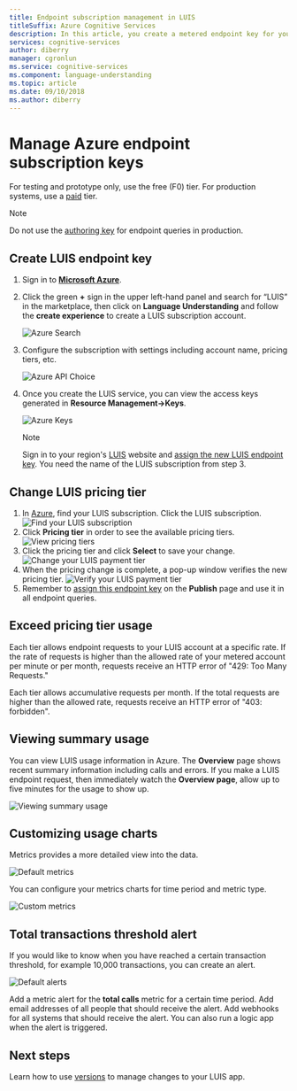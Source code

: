 ```yaml
---
title: Endpoint subscription management in LUIS
titleSuffix: Azure Cognitive Services
description: In this article, you create a metered endpoint key for your LUIS account to provide unlimited traffic to your endpoint following a payment plan.
services: cognitive-services
author: diberry
manager: cgronlun
ms.service: cognitive-services
ms.component: language-understanding
ms.topic: article
ms.date: 09/10/2018
ms.author: diberry
---
```


# Manage Azure endpoint subscription keys

For testing and prototype only, use the free (F0) tier. For production systems, use a [paid](https://aka.ms/luis-price-tier) tier. 

> [!NOTE]
> Do not use the [authoring key](luis-concept-keys.md#authoring-key) for endpoint queries in production.

<a name="create-luis-service"></a>
## Create LUIS endpoint key

1. Sign in to **[Microsoft Azure](https://ms.portal.azure.com/)**. 
2. Click the green **+** sign in the upper left-hand panel and search for “LUIS” in the marketplace, then click on **Language Understanding** and follow the **create experience** to create a LUIS subscription account. 

    ![Azure Search](./media/luis-azure-subscription/azure-search.png) 

3. Configure the subscription with settings including account name, pricing tiers, etc. 

    ![Azure API Choice](./media/luis-azure-subscription/azure-api-choice.png) 

4. Once you create the LUIS service, you can view the access keys generated in **Resource Management->Keys**.  

    ![Azure Keys](./media/luis-azure-subscription/azure-keys.png)

    > [!Note] 
    > Sign in to your region's [LUIS](luis-reference-regions.md) website and [assign the new LUIS endpoint key](luis-how-to-manage-keys.md#assign-endpoint-key). You need the name of the LUIS subscription from step 3.

## Change LUIS pricing tier

1.  In [Azure](https://portal.azure.com), find your LUIS subscription. Click the LUIS subscription.
    ![Find your LUIS subscription](./media/luis-usage-tiers/find.png)
2.  Click **Pricing tier** in order to see the available pricing tiers. 
    ![View pricing tiers](./media/luis-usage-tiers/subscription.png)
3.  Click the pricing tier and click **Select** to save your change. 
    ![Change your LUIS payment tier](./media/luis-usage-tiers/plans.png)
4.  When the pricing change is complete, a pop-up window verifies the new pricing tier. 
    ![Verify your LUIS payment tier](./media/luis-usage-tiers/updated.png)
5. Remember to [assign this endpoint key](luis-how-to-manage-keys.md#assign-endpoint-key) on the **Publish** page and use it in all endpoint queries. 

## Exceed pricing tier usage
Each tier allows endpoint requests to your LUIS account at a specific rate. If the rate of requests is higher than the allowed rate of your metered account per minute or per month, requests receive an HTTP error of "429: Too Many Requests."

Each tier allows accumulative requests per month. If the total requests are higher than the allowed rate, requests receive an HTTP error of "403: forbidden".  

## Viewing summary usage
You can view LUIS usage information in Azure. The **Overview** page shows recent summary information including calls and errors. If you make a LUIS endpoint request, then immediately watch the **Overview page**, allow up to five minutes for the usage to show up.

![Viewing summary usage](./media/luis-usage-tiers/overview.png)

## Customizing usage charts
Metrics provides a more detailed view into the data.

![Default metrics](./media/luis-usage-tiers/metrics-default.png)

You can configure your metrics charts for time period and metric type. 

![Custom metrics](./media/luis-usage-tiers/metrics-custom.png)

## Total transactions threshold alert
If you would like to know when you have reached a certain transaction threshold, for example 10,000 transactions, you can create an alert. 

![Default alerts](./media/luis-usage-tiers/alert-default.png)

Add a metric alert for the **total calls** metric for a certain time period. Add email addresses of all people that should receive the alert. Add webhooks for all systems that should receive the alert. You can also run a logic app when the alert is triggered. 

## Next steps

Learn how to use [versions](luis-how-to-manage-versions.md) to manage changes to your LUIS app.